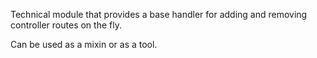 Technical module that provides a base handler for adding and removing
controller routes on the fly.

Can be used as a mixin or as a tool.
